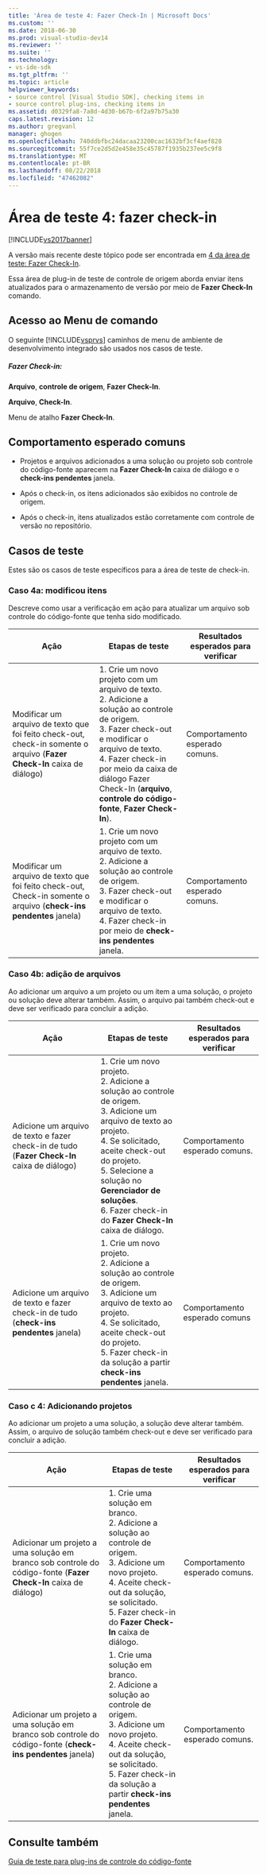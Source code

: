 ```yaml
---
title: 'Área de teste 4: Fazer Check-In | Microsoft Docs'
ms.custom: ''
ms.date: 2018-06-30
ms.prod: visual-studio-dev14
ms.reviewer: ''
ms.suite: ''
ms.technology:
- vs-ide-sdk
ms.tgt_pltfrm: ''
ms.topic: article
helpviewer_keywords:
- source control [Visual Studio SDK], checking items in
- source control plug-ins, checking items in
ms.assetid: d0329fa8-7a8d-4d30-b67b-6f2a97b75a30
caps.latest.revision: 12
ms.author: gregvanl
manager: ghogen
ms.openlocfilehash: 740ddbfbc24dacaa23200cac1632bf3cf4aef828
ms.sourcegitcommit: 55f7ce2d5d2e458e35c45787f1935b237ee5c9f8
ms.translationtype: MT
ms.contentlocale: pt-BR
ms.lasthandoff: 08/22/2018
ms.locfileid: "47462082"
---
```

# <a name="test-area-4-check-in"></a>Área de teste 4: fazer check-in
[!INCLUDE[vs2017banner](../../includes/vs2017banner.md)]

A versão mais recente deste tópico pode ser encontrada em [4 da área de teste: Fazer Check-In](https://docs.microsoft.com/visualstudio/extensibility/internals/test-area-4-check-in).  
  
Essa área de plug-in de teste de controle de origem aborda enviar itens atualizados para o armazenamento de versão por meio de **Fazer Check-In** comando.  
  
## <a name="command-menu-access"></a>Acesso ao Menu de comando  
 O seguinte [!INCLUDE[vsprvs](../../includes/vsprvs-md.md)] caminhos de menu de ambiente de desenvolvimento integrado são usados nos casos de teste.  
  
##### <a name="check-in"></a>Fazer Check-in:  
 **Arquivo**, **controle de origem**, **Fazer Check-In**.  
  
 **Arquivo**, **Check-In**.  
  
 Menu de atalho **Fazer Check-In**.  
  
## <a name="common-expected-behavior"></a>Comportamento esperado comuns  
  
-   Projetos e arquivos adicionados a uma solução ou projeto sob controle do código-fonte aparecem na **Fazer Check-In** caixa de diálogo e o **check-ins pendentes** janela.  
  
-   Após o check-in, os itens adicionados são exibidos no controle de origem.  
  
-   Após o check-in, itens atualizados estão corretamente com controle de versão no repositório.  
  
## <a name="test-cases"></a>Casos de teste  
 Estes são os casos de teste específicos para a área de teste de check-in.  
  
### <a name="case-4a-modified-items"></a>Caso 4a: modificou itens  
 Descreve como usar a verificação em ação para atualizar um arquivo sob controle do código-fonte que tenha sido modificado.  
  
|Ação|Etapas de teste|Resultados esperados para verificar|  
|------------|----------------|--------------------------------|  
|Modificar um arquivo de texto que foi feito check-out, check-in somente o arquivo (**Fazer Check-In** caixa de diálogo)|1.  Crie um novo projeto com um arquivo de texto.<br />2.  Adicione a solução ao controle de origem.<br />3.  Fazer check-out e modificar o arquivo de texto.<br />4.  Fazer check-in por meio da caixa de diálogo Fazer Check-In (**arquivo**, **controle do código-fonte**, **Fazer Check-In**).|Comportamento esperado comuns.|  
|Modificar um arquivo de texto que foi feito check-out, Check-in somente o arquivo (**check-ins pendentes** janela)|1.  Crie um novo projeto com um arquivo de texto.<br />2.  Adicione a solução ao controle de origem.<br />3.  Fazer check-out e modificar o arquivo de texto.<br />4.  Fazer check-in por meio de **check-ins pendentes** janela.|Comportamento esperado comuns.|  
  
### <a name="case-4b-adding-files"></a>Caso 4b: adição de arquivos  
 Ao adicionar um arquivo a um projeto ou um item a uma solução, o projeto ou solução deve alterar também. Assim, o arquivo pai também check-out e deve ser verificado para concluir a adição.  
  
|Ação|Etapas de teste|Resultados esperados para verificar|  
|------------|----------------|--------------------------------|  
|Adicione um arquivo de texto e fazer check-in de tudo (**Fazer Check-In** caixa de diálogo)|1.  Crie um novo projeto.<br />2.  Adicione a solução ao controle de origem.<br />3.  Adicione um arquivo de texto ao projeto.<br />4.  Se solicitado, aceite check-out do projeto.<br />5.  Selecione a solução no **Gerenciador de soluções**.<br />6.  Fazer check-in do **Fazer Check-In** caixa de diálogo.|Comportamento esperado comuns.|  
|Adicione um arquivo de texto e fazer check-in de tudo (**check-ins pendentes** janela)|1.  Crie um novo projeto.<br />2.  Adicione a solução ao controle de origem.<br />3.  Adicione um arquivo de texto ao projeto.<br />4.  Se solicitado, aceite check-out do projeto.<br />5.  Fazer check-in da solução a partir **check-ins pendentes** janela.|Comportamento esperado comuns|  
  
### <a name="case-4c-adding-projects"></a>Caso c 4: Adicionando projetos  
 Ao adicionar um projeto a uma solução, a solução deve alterar também. Assim, o arquivo de solução também check-out e deve ser verificado para concluir a adição.  
  
|Ação|Etapas de teste|Resultados esperados para verificar|  
|------------|----------------|--------------------------------|  
|Adicionar um projeto a uma solução em branco sob controle do código-fonte (**Fazer Check-In** caixa de diálogo)|1.  Crie uma solução em branco.<br />2.  Adicione a solução ao controle de origem.<br />3.  Adicione um novo projeto.<br />4.  Aceite check-out da solução, se solicitado.<br />5.  Fazer check-in do **Fazer Check-In** caixa de diálogo.|Comportamento esperado comuns.|  
|Adicionar um projeto a uma solução em branco sob controle do código-fonte (**check-ins pendentes** janela)|1.  Crie uma solução em branco.<br />2.  Adicione a solução ao controle de origem.<br />3.  Adicione um novo projeto.<br />4.  Aceite check-out da solução, se solicitado.<br />5.  Fazer check-in da solução a partir **check-ins pendentes** janela.|Comportamento esperado comuns.|  
  
## <a name="see-also"></a>Consulte também  
 [Guia de teste para plug-ins de controle do código-fonte](../../extensibility/internals/test-guide-for-source-control-plug-ins.md)


